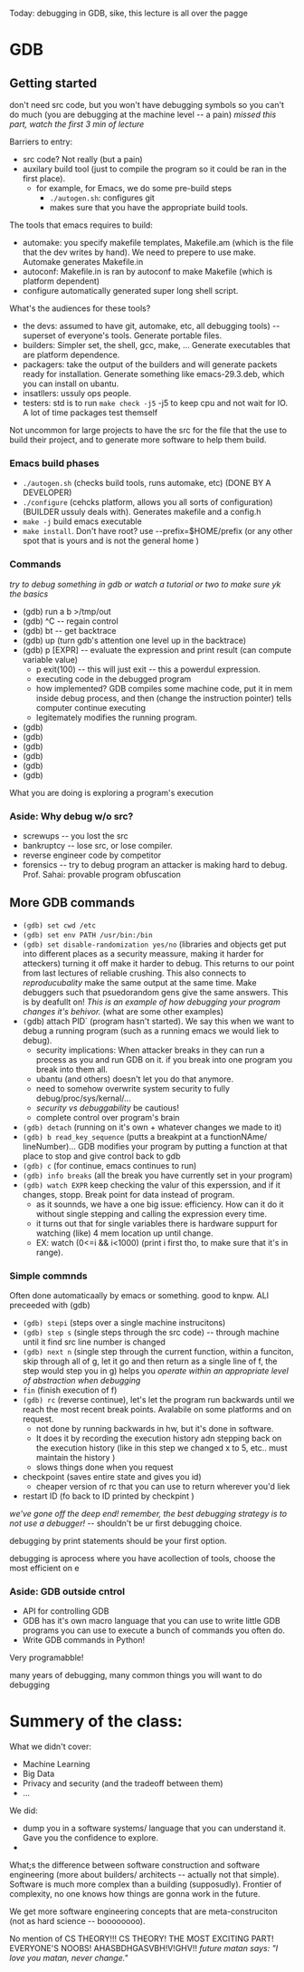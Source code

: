 Today: debugging in GDB, sike, this lecture is all over the pagge

# GDB

## Getting started
don't need src code, but you won't have debugging symbols so you can't do much (you are debugging at the machine level -- a pain)
*missed this part, watch the first 3 min of lecture*

Barriers to entry: 
- src code? Not really (but a pain)
- auxilary build tool (just to compile the program so it could be ran in the first place). 
    - for example, for Emacs, we do some pre-build steps 
        - `./autogen.sh`: configures git 
        - makes sure that you have the appropriate build tools. 

The tools that emacs requires to build: 
- automake: you specify makefile templates, Makefile.am (which is the file that the dev writes by hand). We need to prepere to use make. Automake generates Makefile.in 
- autoconf: Makefile.in is ran by autoconf to make Makefile (which is platform dependent)
- configure automatically generated super long shell script. 

What's the audiences for these tools? 
- the devs: assumed to have git, automake, etc, all debugging tools) -- superset of everyone's tools. Generate portable files. 
- builders: Simpler set, the shell, gcc, make, ... Generate executables that are platform dependence. 
- packagers: take the output of the builders and will generate packets ready for installation. Generate something like emacs-29.3.deb, which you can install on ubantu. 
- insatllers: ussuly ops people. 
- testers: std is to run `make check -j5` -j5 to keep cpu and not wait for IO. A lot of time packages test themself

Not uncommon for large projects to have the src for the file that the use to build their project, and to generate more software to help them build. 

### Emacs build phases
- `./autogen.sh` (checks build tools, runs automake, etc) (DONE BY A DEVELOPER)
- `./configure`  (cehcks platform, allows you all sorts of configuration) (BUILDER ussuly deals with). Generates makefile and a config.h 
- `make -j` build emacs executable
- `make install`. Don't have root? use --prefix=$HOME/prefix (or any other spot that is yours and is not the general home )


### Commands
*try to debug something in gdb or watch a tutorial or two to make sure yk the basics*

- (gdb) run a b >/tmp/out 
- (gdb) ^C -- regain control 
- (gdb) bt -- get backtrace 
- (gdb) up (turn gdb's attention one level up in the backtrace)
- (gdb) p [EXPR] -- evaluate the expression and print result (can compute variable value)
    - p exit(100) -- this will just exit -- this a powerdul expression. 
    - executing code in the debugged program
    - how implemented? GDB compiles some machine code, put it in mem inside debug process, and then (change the instruction pointer) tells computer continue executing 
    - legitemately modifies the running program.
- (gdb) 
- (gdb) 
- (gdb) 
- (gdb) 
- (gdb) 
- (gdb) 

What you are doing is exploring a program's execution 

### Aside: Why debug w/o src? 
- screwups -- you lost the src 
- bankruptcy -- lose src, or lose compiler. 
- reverse engineer code by competitor 
- forensics -- try to debug program an attacker is making hard to debug. Prof. Sahai: provable program obfuscation 


## More GDB commands
- `(gdb) set cwd /etc`
- `(gdb) set env PATH /usr/bin:/bin`
- `(gdb) set disable-randomization yes/no` (libraries and objects get put into different places as a security meassure, making it harder for atteckers) turning it off make it harder to debug. This returns to our point from last lectures of reliable crushing. This also connects to *reproducubality* make the same output at the same time. Make debuggers such that psuedorandom gens give the same answers. This is by deafullt on! *This is an example of how debugging your program changes it's behivor.* (what are some other examples)
- `(`gdb) attach PID` (program hasn't started). We say this when we want to debug a running program (such as a running emacs we would liek to debug). 
    - security implications: When attacker breaks in they can run a process as you and run GDB on it. if you break into one program you break into them all. 
    - ubantu (and others) doesn't let you do that anymore. 
    - need to somehow overwrite system security to fully debug/proc/sys/kernal/... 
    - *security vs debuggability* be cautious! 
    - complete control over program's brain 
- `(gdb) detach` (running on it's own + whatever changes we made to it)
- `(gdb) b read_key_sequence` (putts a breakpint at a functionNAme/ lineNumber)... GDB modifies your program by putting a function at that place to stop and give control back to gdb 
- `(gdb) c` (for continue, emacs continues to run) 
- `(gdb) info breaks` (all the break you have currently set in your program)
- `(gdb) watch EXPR` keep checking the valur of this experssion, and if it changes, stopp. Break point for data instead of program.
    - as it sounnds, we have a one big issue: efficiency. How can it do it without single stepping and calling the expression every time. 
    - it turns out that for single variables there is hardware suppurt for watching (like) 4 mem location up until change. 
    - EX: watch (0<=i && i<1000) (print i first tho, to make sure that it's in range).

### Simple commnds
Often done automaticaally by emacs or something. good to knpw. ALl preceeded with (gdb)
- `(gdb) stepi` (steps over a single machine instrucitons)
- `(gdb) step s` (single steps through the src code) -- through machine until it find src line number is changed
- `(gdb) next n` (single step through the current function, within a funciton, skip through all of g, let it go and then return as a single line of f, the step would step you in g) helps you *operate within an appropriate level of abstraction when debugging*
- `fin` (finish execution of f) 
- `(gdb) rc` (reverse continue), let's let the program run backwards until we reach the most recent break points. Avalabile on some platforms and on request.  
    - not done by running backwards in hw, but it's done in software. 
    - It does it by recording the execution history adn stepping back on the execution history (like in this step we changed x to 5, etc.. must maintain the history )
    - slows things done when you request
- checkpoint (saves entire state and gives you id)
    - cheaper version of rc that you can use to return wherever you'd liek 
- restart ID (fo back to ID printed by checkpint )

*we've gone off the deep end! remember, the best debugging strategy is to not use a debugger!* -- shouldn't be ur first debugging choice.

debugging by print statements should be your first option. 

debugging is aprocess where you have acollection of tools, choose the most efficient on e

### Aside: GDB outside cntrol 
- API for controlling GDB 
- GDB has it's own macro language that you can use to write little GDB programs you can use to execute a bunch of commands you often do. 
- Write GDB commands in Python!

Very programabble! 

many years of debugging, many common things you will want to do debugging 

# Summery of the class: 
What we didn't cover: 
- Machine Learning 
- Big Data 
- Privacy and security (and the tradeoff between them)
- ... 

We did: 
- dump you in a software systems/ language that you can understand it. Gave you the confidence to explore. 
- 

What;s the difference between software construction and software engineering (more about builders/ architects -- actually not that simple). Software is much more complex than a building (supposudly). Frontier of complexity, no one knows how things are gonna work in the future. 

We get more software engineering concepts that are meta-construciton (not as hard science -- boooooooo). 


No mention of CS THEORY!!! CS THEORY! THE MOST EXCITING PART! EVERYONE'S NOOBS! AHASBDHGASVBH!V!GHV!! *future matan says: "I love you matan, never change."*